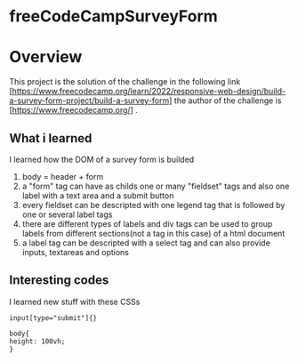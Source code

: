 # freeCodeCampSurveyForm

# Overview
This project is the solution of the challenge in the following link [https://www.freecodecamp.org/learn/2022/responsive-web-design/build-a-survey-form-project/build-a-survey-form] the author of the challenge is [https://www.freecodecamp.org/] .

## What i learned
I learned how the DOM of a survey form is builded

1. body = header + form
2. a "form" tag can have as childs one or many "fieldset" tags and also one label with a text area and a submit button
3. every fieldset can be descripted with one legend tag that is followed by one or several label tags
4. there are different types of labels and div tags can be used to group labels from different sections(not a tag in this case) of a html document
5. a label tag can be descripted with a select tag and can also provide inputs, textareas and options

## Interesting codes
I learned new stuff with these CSSs
````
input[type="submit"]{}

body{
height: 100vh;
}
````

